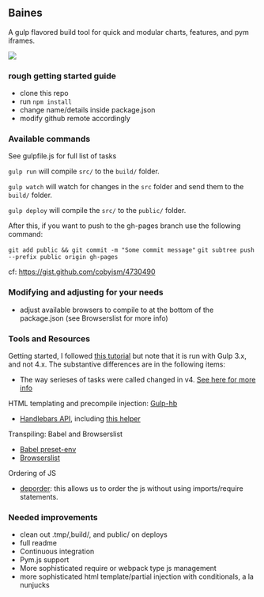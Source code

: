 ## Baines

A gulp flavored build tool for quick and modular charts, features, and pym iframes.

![](https://cdn.theatlantic.com/assets/media/img/mt/2018/08/GettyImages_615297724/lead_720_405.jpg?mod=1535079025)

### rough getting started guide

* clone this repo
* run `npm install`
* change name/details inside package.json
* modify github remote accordingly


### Available commands

See gulpfile.js for full list of tasks

`gulp run` will compile `src/` to the `build/` folder.

`gulp watch` will watch for changes in the `src` folder and send them to the `build/` folder.

`gulp deploy` will compile the `src/` to the `public/` folder.

After this, if you want to push to the gh-pages branch use the following command:

`git add public && git commit -m "Some commit message"`
`git subtree push --prefix public origin gh-pages`

cf: https://gist.github.com/cobyism/4730490

### Modifying and adjusting for your needs

- adjust available browsers to compile to at the bottom of the package.json (see Browserslist for more info)

### Tools and Resources
Getting started, I followed [this tutorial](https://www.sitepoint.com/introduction-gulp-js/) but note that it is run with Gulp 3.x, and not 4.x. The substantive differences are in the following items:

- The way serieses of tasks were called changed in v4. [See here for more info](https://gulpjs.com/docs/en/api/series)


HTML templating and precompile injection: [Gulp-hb](https://github.com/shannonmoeller/gulp-hb#file-specific-data-sources)

- [Handlebars API](http://handlebarsjs.com/), including [this helper](https://code-maven.com/handlebars-conditionals)


Transpiling: Babel and Browserslist

- [Babel preset-env](https://babeljs.io/docs/en/babel-preset-env)
- [Browserslist](https://github.com/browserslist/browserslist)

Ordering of JS

- [deporder](https://www.npmjs.com/package/gulp-deporder): this allows us to order the js without using imports/require statements.



### Needed improvements
- clean out .tmp/,build/, and public/ on deploys
- full readme
- Continuous integration 
- Pym.js support
- More sophisticated require or webpack type js management
- more sophisticated html template/partial injection with conditionals, a la nunjucks